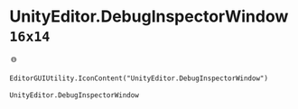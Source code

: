 # UnityEditor.DebugInspectorWindow `16x14`
<img src="/img/UnityEditor.DebugInspectorWindow.png" width=16 height=14>

``` CSharp
EditorGUIUtility.IconContent("UnityEditor.DebugInspectorWindow")
```
```
UnityEditor.DebugInspectorWindow
```
